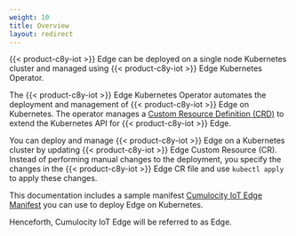 ```yaml
---
weight: 10
title: Overview
layout: redirect
---
```


{{< product-c8y-iot >}} Edge can be deployed on a single node Kubernetes cluster and managed using {{< product-c8y-iot >}} Edge Kubernetes Operator. 

The {{< product-c8y-iot >}} Edge Kubernetes Operator automates the deployment and management of {{< product-c8y-iot >}} Edge on Kubernetes. The operator manages a [Custom Resource Definition (CRD)](https://raw.githubusercontent.com/SoftwareAG/edge-k8s-operator-docs/main/crd/v1/edge.cumulocity.com_edges.yaml) to extend the Kubernetes API for {{< product-c8y-iot >}} Edge.

You can deploy and manage {{< product-c8y-iot >}} Edge on a Kubernetes cluster by updating {{< product-c8y-iot >}} Edge Custom Resource (CR). Instead of performing manual changes to the deployment, you specify the changes in the {{< product-c8y-iot >}} Edge CR file and use `kubectl apply` to apply these changes.

This documentation includes a sample manifest [Cumulocity IoT Edge Manifest](https://raw.githubusercontent.com/SoftwareAG/edge-k8s-operator-docs/main/samples/cr/v1/cumulocity-iot-edge-manifest.yaml) you can use to deploy Edge on Kubernetes.

Henceforth, Cumulocity IoT Edge will be referred to as Edge.
